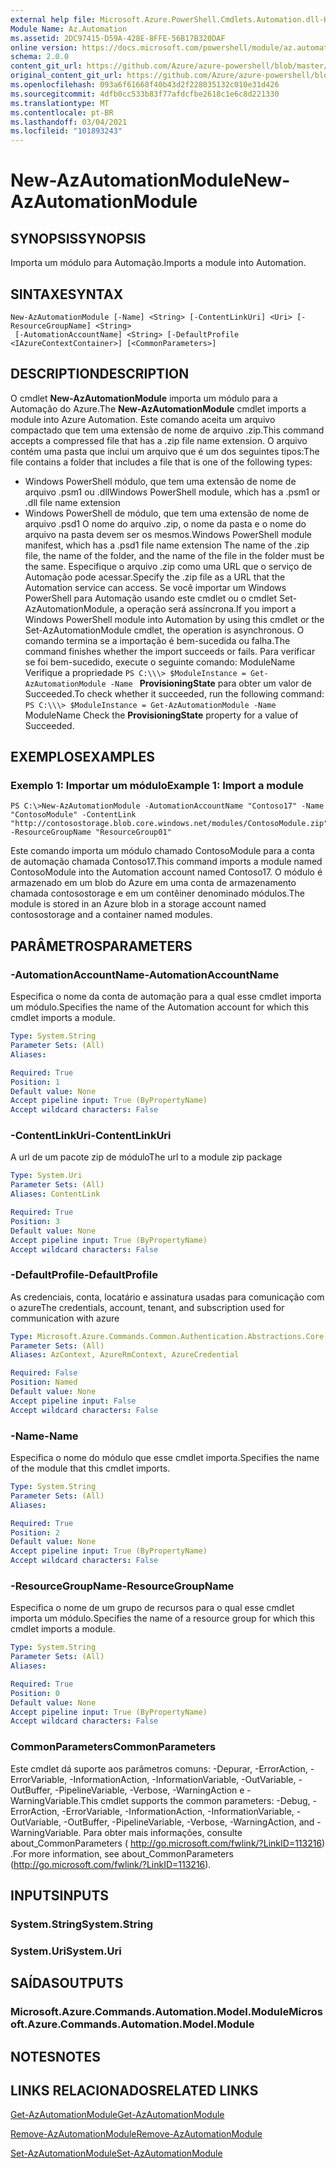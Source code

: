 ```yaml
---
external help file: Microsoft.Azure.PowerShell.Cmdlets.Automation.dll-Help.xml
Module Name: Az.Automation
ms.assetid: 2DC97415-D59A-428E-8FFE-56B17B320DAF
online version: https://docs.microsoft.com/powershell/module/az.automation/new-azautomationmodule
schema: 2.0.0
content_git_url: https://github.com/Azure/azure-powershell/blob/master/src/Automation/Automation/help/New-AzAutomationModule.md
original_content_git_url: https://github.com/Azure/azure-powershell/blob/master/src/Automation/Automation/help/New-AzAutomationModule.md
ms.openlocfilehash: 093a6f61668f40b43d2f228035132c010e31d426
ms.sourcegitcommit: 4dfb0cc533b83f77afdcfbe2618c1e6c8d221330
ms.translationtype: MT
ms.contentlocale: pt-BR
ms.lasthandoff: 03/04/2021
ms.locfileid: "101893243"
---
```

# <span data-ttu-id="6168b-101">New-AzAutomationModule</span><span class="sxs-lookup"><span data-stu-id="6168b-101">New-AzAutomationModule</span></span>

## <span data-ttu-id="6168b-102">SYNOPSIS</span><span class="sxs-lookup"><span data-stu-id="6168b-102">SYNOPSIS</span></span>
<span data-ttu-id="6168b-103">Importa um módulo para Automação.</span><span class="sxs-lookup"><span data-stu-id="6168b-103">Imports a module into Automation.</span></span>

## <span data-ttu-id="6168b-104">SINTAXE</span><span class="sxs-lookup"><span data-stu-id="6168b-104">SYNTAX</span></span>

```
New-AzAutomationModule [-Name] <String> [-ContentLinkUri] <Uri> [-ResourceGroupName] <String>
 [-AutomationAccountName] <String> [-DefaultProfile <IAzureContextContainer>] [<CommonParameters>]
```

## <span data-ttu-id="6168b-105">DESCRIPTION</span><span class="sxs-lookup"><span data-stu-id="6168b-105">DESCRIPTION</span></span>
<span data-ttu-id="6168b-106">O cmdlet **New-AzAutomationModule** importa um módulo para a Automação do Azure.</span><span class="sxs-lookup"><span data-stu-id="6168b-106">The **New-AzAutomationModule** cmdlet imports a module into Azure Automation.</span></span>
<span data-ttu-id="6168b-107">Este comando aceita um arquivo compactado que tem uma extensão de nome de arquivo .zip.</span><span class="sxs-lookup"><span data-stu-id="6168b-107">This command accepts a compressed file that has a .zip file name extension.</span></span>
<span data-ttu-id="6168b-108">O arquivo contém uma pasta que inclui um arquivo que é um dos seguintes tipos:</span><span class="sxs-lookup"><span data-stu-id="6168b-108">The file contains a folder that includes a file that is one of the following types:</span></span> 
- <span data-ttu-id="6168b-109">Windows PowerShell módulo, que tem uma extensão de nome de arquivo .psm1 ou .dll</span><span class="sxs-lookup"><span data-stu-id="6168b-109">Windows PowerShell module, which has a .psm1 or .dll file name extension</span></span> 
- <span data-ttu-id="6168b-110">Windows PowerShell de módulo, que tem uma extensão de nome de arquivo .psd1 O nome do arquivo .zip, o nome da pasta e o nome do arquivo na pasta devem ser os mesmos.</span><span class="sxs-lookup"><span data-stu-id="6168b-110">Windows PowerShell module manifest, which has a .psd1 file name extension The name of the .zip file, the name of the folder, and the name of the file in the folder must be the same.</span></span>
<span data-ttu-id="6168b-111">Especifique o arquivo .zip como uma URL que o serviço de Automação pode acessar.</span><span class="sxs-lookup"><span data-stu-id="6168b-111">Specify the .zip file as a URL that the Automation service can access.</span></span>
<span data-ttu-id="6168b-112">Se você importar um Windows PowerShell para Automação usando este cmdlet ou o cmdlet Set-AzAutomationModule, a operação será assíncrona.</span><span class="sxs-lookup"><span data-stu-id="6168b-112">If you import a Windows PowerShell module into Automation by using this cmdlet or the Set-AzAutomationModule cmdlet, the operation is asynchronous.</span></span>
<span data-ttu-id="6168b-113">O comando termina se a importação é bem-sucedida ou falha.</span><span class="sxs-lookup"><span data-stu-id="6168b-113">The command finishes whether the import succeeds or fails.</span></span>
<span data-ttu-id="6168b-114">Para verificar se foi bem-sucedido, execute o seguinte comando: ModuleName Verifique a propriedade `PS C:\\\> $ModuleInstance = Get-AzAutomationModule -Name ` **ProvisioningState** para obter um valor de Succeeded.</span><span class="sxs-lookup"><span data-stu-id="6168b-114">To check whether it succeeded, run the following command: `PS C:\\\> $ModuleInstance = Get-AzAutomationModule -Name `ModuleName Check the **ProvisioningState** property for a value of Succeeded.</span></span>

## <span data-ttu-id="6168b-115">EXEMPLOS</span><span class="sxs-lookup"><span data-stu-id="6168b-115">EXAMPLES</span></span>

### <span data-ttu-id="6168b-116">Exemplo 1: Importar um módulo</span><span class="sxs-lookup"><span data-stu-id="6168b-116">Example 1: Import a module</span></span>
```
PS C:\>New-AzAutomationModule -AutomationAccountName "Contoso17" -Name "ContosoModule" -ContentLink "http://contosostorage.blob.core.windows.net/modules/ContosoModule.zip" -ResourceGroupName "ResourceGroup01"
```

<span data-ttu-id="6168b-117">Este comando importa um módulo chamado ContosoModule para a conta de automação chamada Contoso17.</span><span class="sxs-lookup"><span data-stu-id="6168b-117">This command imports a module named ContosoModule into the Automation account named Contoso17.</span></span>
<span data-ttu-id="6168b-118">O módulo é armazenado em um blob do Azure em uma conta de armazenamento chamada contosostorage e em um contêiner denominado módulos.</span><span class="sxs-lookup"><span data-stu-id="6168b-118">The module is stored in an Azure blob in a storage account named contosostorage and a container named modules.</span></span>

## <span data-ttu-id="6168b-119">PARÂMETROS</span><span class="sxs-lookup"><span data-stu-id="6168b-119">PARAMETERS</span></span>

### <span data-ttu-id="6168b-120">-AutomationAccountName</span><span class="sxs-lookup"><span data-stu-id="6168b-120">-AutomationAccountName</span></span>
<span data-ttu-id="6168b-121">Especifica o nome da conta de automação para a qual esse cmdlet importa um módulo.</span><span class="sxs-lookup"><span data-stu-id="6168b-121">Specifies the name of the Automation account for which this cmdlet imports a module.</span></span>

```yaml
Type: System.String
Parameter Sets: (All)
Aliases:

Required: True
Position: 1
Default value: None
Accept pipeline input: True (ByPropertyName)
Accept wildcard characters: False
```

### <span data-ttu-id="6168b-122">-ContentLinkUri</span><span class="sxs-lookup"><span data-stu-id="6168b-122">-ContentLinkUri</span></span>
<span data-ttu-id="6168b-123">A url de um pacote zip de módulo</span><span class="sxs-lookup"><span data-stu-id="6168b-123">The url to a module zip package</span></span>

```yaml
Type: System.Uri
Parameter Sets: (All)
Aliases: ContentLink

Required: True
Position: 3
Default value: None
Accept pipeline input: True (ByPropertyName)
Accept wildcard characters: False
```

### <span data-ttu-id="6168b-124">-DefaultProfile</span><span class="sxs-lookup"><span data-stu-id="6168b-124">-DefaultProfile</span></span>
<span data-ttu-id="6168b-125">As credenciais, conta, locatário e assinatura usadas para comunicação com o azure</span><span class="sxs-lookup"><span data-stu-id="6168b-125">The credentials, account, tenant, and subscription used for communication with azure</span></span>

```yaml
Type: Microsoft.Azure.Commands.Common.Authentication.Abstractions.Core.IAzureContextContainer
Parameter Sets: (All)
Aliases: AzContext, AzureRmContext, AzureCredential

Required: False
Position: Named
Default value: None
Accept pipeline input: False
Accept wildcard characters: False
```

### <span data-ttu-id="6168b-126">-Name</span><span class="sxs-lookup"><span data-stu-id="6168b-126">-Name</span></span>
<span data-ttu-id="6168b-127">Especifica o nome do módulo que esse cmdlet importa.</span><span class="sxs-lookup"><span data-stu-id="6168b-127">Specifies the name of the module that this cmdlet imports.</span></span>

```yaml
Type: System.String
Parameter Sets: (All)
Aliases:

Required: True
Position: 2
Default value: None
Accept pipeline input: True (ByPropertyName)
Accept wildcard characters: False
```

### <span data-ttu-id="6168b-128">-ResourceGroupName</span><span class="sxs-lookup"><span data-stu-id="6168b-128">-ResourceGroupName</span></span>
<span data-ttu-id="6168b-129">Especifica o nome de um grupo de recursos para o qual esse cmdlet importa um módulo.</span><span class="sxs-lookup"><span data-stu-id="6168b-129">Specifies the name of a resource group for which this cmdlet imports a module.</span></span>

```yaml
Type: System.String
Parameter Sets: (All)
Aliases:

Required: True
Position: 0
Default value: None
Accept pipeline input: True (ByPropertyName)
Accept wildcard characters: False
```

### <span data-ttu-id="6168b-130">CommonParameters</span><span class="sxs-lookup"><span data-stu-id="6168b-130">CommonParameters</span></span>
<span data-ttu-id="6168b-131">Este cmdlet dá suporte aos parâmetros comuns: -Depurar, -ErrorAction, -ErrorVariable, -InformationAction, -InformationVariable, -OutVariable, -OutBuffer, -PipelineVariable, -Verbose, -WarningAction e -WarningVariable.</span><span class="sxs-lookup"><span data-stu-id="6168b-131">This cmdlet supports the common parameters: -Debug, -ErrorAction, -ErrorVariable, -InformationAction, -InformationVariable, -OutVariable, -OutBuffer, -PipelineVariable, -Verbose, -WarningAction, and -WarningVariable.</span></span> <span data-ttu-id="6168b-132">Para obter mais informações, consulte about_CommonParameters ( http://go.microsoft.com/fwlink/?LinkID=113216) .</span><span class="sxs-lookup"><span data-stu-id="6168b-132">For more information, see about_CommonParameters (http://go.microsoft.com/fwlink/?LinkID=113216).</span></span>

## <span data-ttu-id="6168b-133">INPUTS</span><span class="sxs-lookup"><span data-stu-id="6168b-133">INPUTS</span></span>

### <span data-ttu-id="6168b-134">System.String</span><span class="sxs-lookup"><span data-stu-id="6168b-134">System.String</span></span>

### <span data-ttu-id="6168b-135">System.Uri</span><span class="sxs-lookup"><span data-stu-id="6168b-135">System.Uri</span></span>

## <span data-ttu-id="6168b-136">SAÍDAS</span><span class="sxs-lookup"><span data-stu-id="6168b-136">OUTPUTS</span></span>

### <span data-ttu-id="6168b-137">Microsoft.Azure.Commands.Automation.Model.Module</span><span class="sxs-lookup"><span data-stu-id="6168b-137">Microsoft.Azure.Commands.Automation.Model.Module</span></span>

## <span data-ttu-id="6168b-138">NOTES</span><span class="sxs-lookup"><span data-stu-id="6168b-138">NOTES</span></span>

## <span data-ttu-id="6168b-139">LINKS RELACIONADOS</span><span class="sxs-lookup"><span data-stu-id="6168b-139">RELATED LINKS</span></span>

[<span data-ttu-id="6168b-140">Get-AzAutomationModule</span><span class="sxs-lookup"><span data-stu-id="6168b-140">Get-AzAutomationModule</span></span>](./Get-AzAutomationModule.md)

[<span data-ttu-id="6168b-141">Remove-AzAutomationModule</span><span class="sxs-lookup"><span data-stu-id="6168b-141">Remove-AzAutomationModule</span></span>](./Remove-AzAutomationModule.md)

[<span data-ttu-id="6168b-142">Set-AzAutomationModule</span><span class="sxs-lookup"><span data-stu-id="6168b-142">Set-AzAutomationModule</span></span>](./Set-AzAutomationModule.md)


